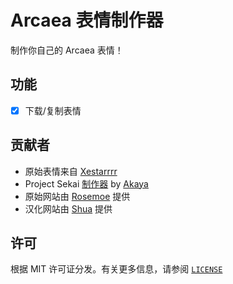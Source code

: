 # Arcaea 表情制作器
制作你自己的 Arcaea 表情！
## 功能
- [x] 下载/复制表情
## 贡献者
- 原始表情来自 [Xestarrrr](https://x.com/Xestarrrr)
- Project Sekai [制作器](https://github.com/TheOriginalAyaka/sekai-stickers) by [Akaya](https://github.com/TheOriginalAkaya)
- 原始网站由 [Rosemoe](https://github.com/Rosemoe) 提供
- 汉化网站由 [Shua](https://github.com/Shua-github) 提供
## 许可
根据 MIT 许可证分发。有关更多信息，请参阅 [`LICENSE`](https://github.com/Shua-github/arcaea-stickers-zh/blob/main/LICENCE)
